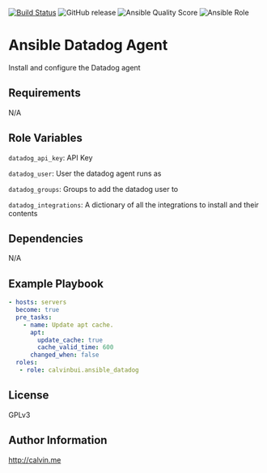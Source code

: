 [![Build Status](https://travis-ci.com/calvinbui/ansible-datadog.svg?branch=master)](https://travis-ci.com/calvinbui/ansible-datadog)
![GitHub release](https://img.shields.io/github/release/calvinbui/ansible-datadog.svg)
![Ansible Quality Score](https://img.shields.io/ansible/quality/40820.svg)
![Ansible Role](https://img.shields.io/ansible/role/d/40820.svg)

# Ansible Datadog Agent

Install and configure the Datadog agent

##  Requirements

N/A

## Role Variables

`datadog_api_key`: API Key

`datadog_user`: User the datadog agent runs as

`datadog_groups`: Groups to add the datadog user to

`datadog_integrations`: A dictionary of all the integrations to install and their contents


## Dependencies

N/A

## Example Playbook

```yaml
- hosts: servers
  become: true
  pre_tasks:
    - name: Update apt cache.
      apt:
        update_cache: true
        cache_valid_time: 600
      changed_when: false
  roles:
   - role: calvinbui.ansible_datadog
```

## License

GPLv3

## Author Information

http://calvin.me
